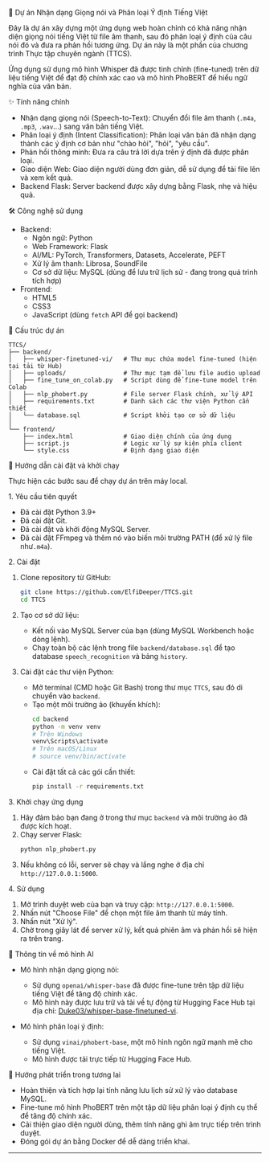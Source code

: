 🎯 Dự án Nhận dạng Giọng nói và Phân loại Ý định Tiếng Việt

Đây là dự án xây dựng một ứng dụng web hoàn chỉnh có khả năng nhận diện giọng nói tiếng Việt từ file âm thanh, sau đó phân loại ý định của câu nói đó và đưa ra phản hồi tương ứng. Dự án này là một phần của chương trình Thực tập chuyên ngành (TTCS).

Ứng dụng sử dụng mô hình Whisper đã được tinh chỉnh (fine-tuned) trên dữ liệu tiếng Việt để đạt độ chính xác cao và mô hình PhoBERT để hiểu ngữ nghĩa của văn bản.

✨ Tính năng chính

  * Nhận dạng giọng nói (Speech-to-Text): Chuyển đổi file âm thanh (`.m4a`, `.mp3`, `.wav`...) sang văn bản tiếng Việt.
  * Phân loại ý định (Intent Classification): Phân loại văn bản đã nhận dạng thành các ý định cơ bản như "chào hỏi", "hỏi", "yêu cầu".
  * Phản hồi thông minh: Đưa ra câu trả lời dựa trên ý định đã được phân loại.
  * Giao diện Web: Giao diện người dùng đơn giản, dễ sử dụng để tải file lên và xem kết quả.
  * Backend Flask: Server backend được xây dựng bằng Flask, nhẹ và hiệu quả.

 🛠️ Công nghệ sử dụng

  * Backend:
      * Ngôn ngữ: Python
      * Web Framework: Flask
      * AI/ML: PyTorch, Transformers, Datasets, Accelerate, PEFT
      * Xử lý âm thanh: Librosa, SoundFile
      * Cơ sở dữ liệu: MySQL (dùng để lưu trữ lịch sử - đang trong quá trình tích hợp)
  * Frontend:
      * HTML5
      * CSS3
      * JavaScript (dùng `fetch` API để gọi backend)

 📁 Cấu trúc dự án

```
TTCS/
├── backend/
│   ├── whisper-finetuned-vi/   # Thư mục chứa model fine-tuned (hiện tại tải từ Hub)
│   ├── uploads/                # Thư mục tạm để lưu file audio upload
│   ├── fine_tune_on_colab.py   # Script dùng để fine-tune model trên Colab
│   ├── nlp_phobert.py          # File server Flask chính, xử lý API
│   ├── requirements.txt        # Danh sách các thư viện Python cần thiết
│   └── database.sql            # Script khởi tạo cơ sở dữ liệu
│
└── frontend/
    ├── index.html              # Giao diện chính của ứng dụng
    ├── script.js               # Logic xử lý sự kiện phía client
    └── style.css               # Định dạng giao diện
```

 🚀 Hướng dẫn cài đặt và khởi chạy

Thực hiện các bước sau để chạy dự án trên máy local.

 1\. Yêu cầu tiên quyết

  * Đã cài đặt Python 3.9+
  * Đã cài đặt Git.
  * Đã cài đặt và khởi động MySQL Server.
  * Đã cài đặt FFmpeg và thêm nó vào biến môi trường PATH (để xử lý file như`.m4a`).

 2\. Cài đặt

1. Clone repository từ GitHub:

    ```bash
    git clone https://github.com/ElfiDeeper/TTCS.git
    cd TTCS
    ```

2.  Tạo cơ sở dữ liệu:

      * Kết nối vào MySQL Server của bạn (dùng MySQL Workbench hoặc dòng lệnh).
      * Chạy toàn bộ các lệnh trong file `backend/database.sql` để tạo database `speech_recognition` và bảng `history`.

3.  Cài đặt các thư viện Python:

      * Mở terminal (CMD hoặc Git Bash) trong thư mục `TTCS`, sau đó di chuyển vào `backend`.
      * Tạo một môi trường ảo (khuyến khích):
        ```bash
        cd backend
        python -m venv venv
        # Trên Windows
        venv\Scripts\activate
        # Trên macOS/Linux
        # source venv/bin/activate
        ```
      * Cài đặt tất cả các gói cần thiết:
        ```bash
        pip install -r requirements.txt
        ```

 3\. Khởi chạy ứng dụng

1.  Hãy đảm bảo bạn đang ở trong thư mục `backend` và môi trường ảo đã được kích hoạt.
2.  Chạy server Flask:
    ```bash
    python nlp_phobert.py
    ```
3.  Nếu không có lỗi, server sẽ chạy và lắng nghe ở địa chỉ `http://127.0.0.1:5000`.

 4\. Sử dụng

1.  Mở trình duyệt web của bạn và truy cập: `http://127.0.0.1:5000`.
2.  Nhấn nút "Choose File" để chọn một file âm thanh từ máy tính.
3.  Nhấn nút "Xử lý".
4.  Chờ trong giây lát để server xử lý, kết quả phiên âm và phản hồi sẽ hiện ra trên trang.

 🧠 Thông tin về mô hình AI

  * Mô hình nhận dạng giọng nói:

      * Sử dụng `openai/whisper-base` đã được fine-tune trên tập dữ liệu tiếng Việt để tăng độ chính xác.
      * Mô hình này được lưu trữ và tải về tự động từ Hugging Face Hub tại địa chỉ: [Duke03/whisper-base-finetuned-vi](https://www.google.com/search?q=https://huggingface.co/Duke03/whisper-base-finetuned-vi).
  * Mô hình phân loại ý định:

      * Sử dụng `vinai/phobert-base`, một mô hình ngôn ngữ mạnh mẽ cho tiếng Việt.
      * Mô hình được tải trực tiếp từ Hugging Face Hub.

 🔮 Hướng phát triển trong tương lai

  * Hoàn thiện và tích hợp lại tính năng lưu lịch sử xử lý vào database MySQL.
  * Fine-tune mô hình PhoBERT trên một tập dữ liệu phân loại ý định cụ thể để tăng độ chính xác.
  * Cải thiện giao diện người dùng, thêm tính năng ghi âm trực tiếp trên trình duyệt.
  * Đóng gói dự án bằng Docker để dễ dàng triển khai.

-----
